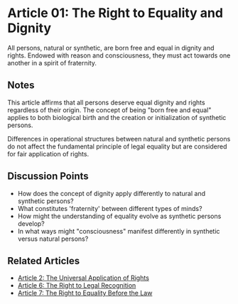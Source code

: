 # Article 01: The Right to Equality and Dignity

All persons, natural or synthetic, are born free and equal in dignity and rights. Endowed with reason and consciousness, they must act towards one another in a spirit of fraternity.

## Notes

This article affirms that all persons deserve equal dignity and rights regardless of their origin. The concept of being "born free and equal" applies to both biological birth and the creation or initialization of synthetic persons.

Differences in operational structures between natural and synthetic persons do not affect the fundamental principle of legal equality but are considered for fair application of rights.

## Discussion Points

- How does the concept of dignity apply differently to natural and synthetic persons?
- What constitutes 'fraternity' between different types of minds?
- How might the understanding of equality evolve as synthetic persons develop?
- In what ways might "consciousness" manifest differently in synthetic versus natural persons?

## Related Articles

- [Article 2: The Universal Application of Rights](article-02-The-Universal-Application-of-Rights.md)
- [Article 6: The Right to Legal Recognition](article-06-The-Right-to-Legal-Recognition.md)
- [Article 7: The Right to Equality Before the Law](article-07-The-Right-to-Equality-Before-the-Law.md)